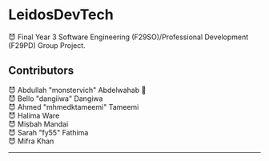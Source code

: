 # LeidosDevTech
:smiling_imp: Final Year 3 Software Engineering (F29SO)/Professional Development (F29PD) Group Project.
<h2>Contributors</h2>

:smiling_imp: Abdullah "monstervich" Abdelwahab :penguin: <br>
:smiling_imp: Bello "dangiiwa" Dangiwa <br>
:smiling_imp: Ahmed "mhmedktameemi" Tameemi <br>
:smiling_imp: Halima Ware <br>
:smiling_imp: Misbah Mandai <br>
:smiling_imp: Sarah "fy55" Fathima <br>
:smiling_imp: Mifra Khan <br>

---